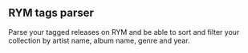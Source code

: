 ## RYM tags parser

Parse your tagged releases on RYM and be able to sort and filter your collection by artist name, album name, genre and year.
